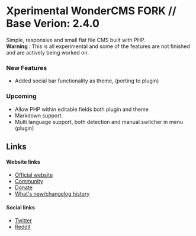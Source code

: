 # Xperimental WonderCMS FORK // Base Verion: 2.4.0
Simple, responsive and small flat file CMS built with PHP. <br/>
<b> Warning </b>: This is all experimental and some of the features are not finished and are actively being worked on.

### New Features
- Added social bar functionality as theme, (porting to plugin)

### Upcoming
- Allow PHP within editable fields both plugin and theme
- Markdown support.
- Multi language support, both detection and manual switcher in menu (plugin)



## Links
#### Website links
- [Official website](https://wondercms.com)
- [Community](https://wondercms.com/forum)
- [Donate](https://wondercms.com/donate)
- [What's new/changelog history](https://wondercms.com/whatsnew)

#### Social links
- [Twitter](https://twitter.com/wondercms)
- [Reddit](https://reddit.com/r/WonderCMS)
